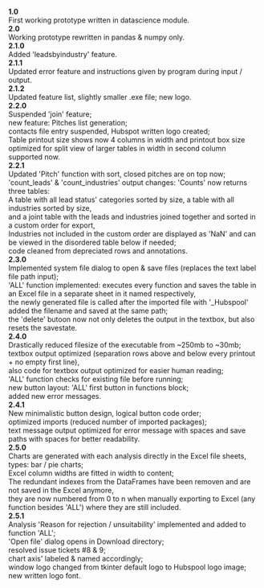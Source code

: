 <strong>1.0</strong><br>
First working prototype written in datascience module.<br>
<strong>2.0</strong><br>
Working prototype rewritten in pandas & numpy only.<br>
<strong>2.1.0</strong><br>
Added 'leadsbyindustry' feature.<br>
<strong>2.1.1</strong><br>
Updated error feature and instructions given by program during input / output.<br>
<strong>2.1.2</strong><br>
Updated feature list, slightly smaller .exe file; new logo.<br>
<strong>2.2.0</strong><br>
Suspended 'join' feature;<br>
new feature: Pitches list generation;<br>
contacts file entry suspended, Hubspot written logo created;<br>
Table printout size shows now 4 columns in width and printout box size optimized for split view of larger tables in width in second column supported now.<br>
<strong>2.2.1</strong><br>
Updated 'Pitch' function with sort, closed pitches are on top now; <br>
'count_leads' & 'count_industries' output changes: 'Counts' now returns three tables: <br>
A table with all lead status' categories sorted by size, a table with all industries sorted by size,<br>
and a joint table with the leads and industries joined together and sorted in a custom order for export,<br>
Industries not included in the custom order are displayed as 'NaN' and can be viewed in the disordered table below if needed;<br>
code cleaned from depreciated rows and annotations.<br>
<strong>2.3.0</strong><br>
Implemented system file dialog to open & save files (replaces the text label file path input);<br>
'ALL' function implemented: executes every function and saves the table in an Excel file in a separate sheet in it named respectively,<br>
the newly generated file is called after the imported file with '_Hubspool' added the filename and saved at the same path;<br>
the 'delete' butoon now not only deletes the output in the textbox, but also resets the savestate.<br>
<strong>2.4.0</strong><br>
Drastically reduced filesize of the executable from ~250mb to ~30mb;<br>
textbox output optimized (separation rows above and below every printout + no empty first line),<br>
also code for textbox output optimized for easier human reading;<br>
'ALL' function checks for existing file before running;<br>
new button layout: 'ALL' first button in functions block;<br>
added new error messages.<br>
<strong>2.4.1</strong><br>
New minimalistic button design, logical button code order;<br>
optimized imports (reduced number of imported packages);<br>
text message output optimized for error message with spaces and save paths with spaces for better readability.<br>
<strong>2.5.0</strong><br>
Charts are generated with each analysis directly in the Excel file sheets,<br>
types: bar / pie charts;<br>
Excel column widths are fitted in width to content;<br>
The redundant indexes from the DataFrames have been removen and are not saved in the Excel anymore,<br>
they are now numbered from 0 to n when manually exporting to Excel (any function besides 'ALL') where they are still included.<br>
<strong>2.5.1</strong><br>
Analysis 'Reason for rejection / unsuitability' implemented and added to function 'ALL';<br>
'Open file' dialog opens in Download directory;<br>
resolved issue tickets #8 & 9;<br>
chart axis' labeled & named accordingly;<br>
window logo changed from tkinter default logo to Hubspool logo image;<br>
new written logo font.<br>
